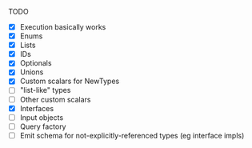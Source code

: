 TODO

- [x] Execution basically works
- [x] Enums
- [x] Lists
- [x] IDs
- [x] Optionals
- [x] Unions
- [x] Custom scalars for NewTypes
- [ ] "list-like" types
- [ ] Other custom scalars
- [x] Interfaces
- [ ] Input objects
- [ ] Query factory
- [ ] Emit schema for not-explicitly-referenced types (eg interface impls)
